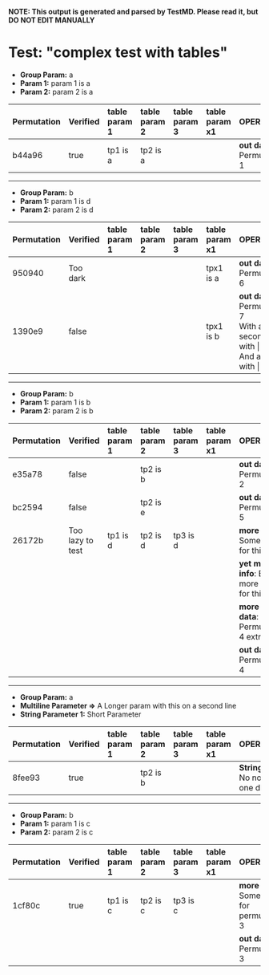 **NOTE: This output is generated and parsed by TestMD. Please read it, but DO NOT EDIT MANUALLY**

# Test: "complex test with tables" #

- **Group Param:** a
- **Param 1:** param 1 is a
- **Param 2:** param 2 is a

| Permutation | Verified | table param 1 | table param 2 | table param 3 | table param x1 | OPERATIONS
| :---------- | :------- | :------------ | :------------ | :------------ | :------------- | :------
| b44a96      | true     | tp1 is a      | tp2 is a      |               |                | **out data**: Permutation 1

---------------------------------------

- **Group Param:** b
- **Param 1:** param 1 is d
- **Param 2:** param 2 is d

| Permutation | Verified | table param 1 | table param 2 | table param 3 | table param x1 | OPERATIONS
| :---------- | :------- | :------------ | :------------ | :------------ | :------------- | :------
| 950940      | Too dark |               |               |               | tpx1 is a      | **out data**: Permutation 6
| 1390e9      | false    |               |               |               | tpx1 is b      | **out data**: Permutation 7<br>With a second line with &#124; chars<br>And another with &#124; chars

---------------------------------------

- **Group Param:** b
- **Param 1:** param 1 is b
- **Param 2:** param 2 is b

| Permutation | Verified         | table param 1 | table param 2 | table param 3 | table param x1 | OPERATIONS
| :---------- | :--------------- | :------------ | :------------ | :------------ | :------------- | :------
| e35a78      | false            |               | tp2 is b      |               |                | **out data**: Permutation 2
| bc2594      | false            |               | tp2 is e      |               |                | **out data**: Permutation 5
| 26172b      | Too lazy to test | tp1 is d      | tp2 is d      | tp3 is d      |                | __more info__: Some notes for this
|             |                  |               |               |               |                | __yet more info__: Even more notes for this
|             |                  |               |               |               |                | **more out data**: Permutation 4 extra data
|             |                  |               |               |               |                | **out data**: Permutation 4

---------------------------------------

- **Group Param:** a
- **Multiline Parameter =>**
    A Longer param with
    this on a second line
- **String Parameter 1:** Short Parameter

| Permutation | Verified | table param 1 | table param 2 | table param 3 | table param x1 | OPERATIONS
| :---------- | :------- | :------------ | :------------ | :------------ | :------------- | :------
| 8fee93      | true     |               | tp2 is b      |               |                | **String data**: No notes, just one data

---------------------------------------

- **Group Param:** b
- **Param 1:** param 1 is c
- **Param 2:** param 2 is c

| Permutation | Verified | table param 1 | table param 2 | table param 3 | table param x1 | OPERATIONS
| :---------- | :------- | :------------ | :------------ | :------------ | :------------- | :------
| 1cf80c      | true     | tp1 is c      | tp2 is c      | tp3 is c      |                | __more info__: Some notes for permutation 3
|             |          |               |               |               |                | **out data**: Permutation 3
